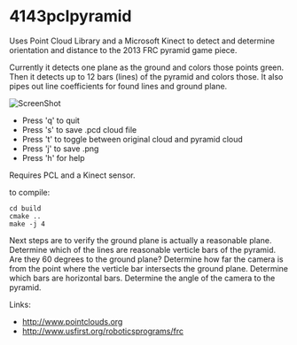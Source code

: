 4143pclpyramid
==============

Uses Point Cloud Library and a Microsoft Kinect to detect and determine orientation and distance to the 2013 FRC pyramid game piece.

Currently it detects one plane as the ground and colors those points green.  Then it detects up to 12 bars (lines) of the pyramid and colors those.  It also pipes out line coefficients for found lines and ground plane.

![ScreenShot](https://raw.github.com/FIRST4143/4143pclpyramid/master/screenshots/screenshot-1369589041.png)

* Press 'q' to quit
* Press 's' to save .pcd cloud file
* Press 't' to toggle between original cloud and pyramid cloud
* Press 'j' to save .png
* Press 'h' for help

Requires PCL and a Kinect sensor.

to compile:
```
cd build
cmake ..
make -j 4
```

Next steps are to verify the ground plane is actually a reasonable plane. Determine which of the lines are reasonable verticle bars of the pyramid.  Are they 60 degrees to the ground plane?  Determine how far the camera is from the point where the verticle bar intersects the ground plane.  Determine which bars are horizontal bars.  Determine the angle of the camera to the pyramid.

Links:

* http://www.pointclouds.org
* http://www.usfirst.org/roboticsprograms/frc

